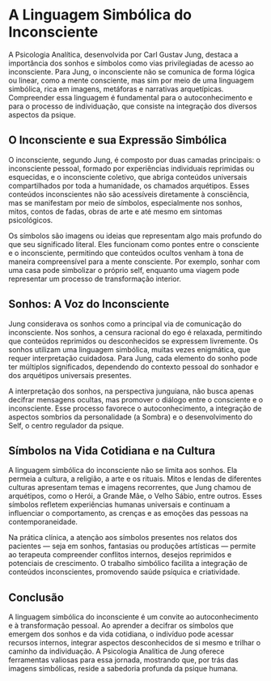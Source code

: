 
# A Linguagem Simbólica do Inconsciente

A Psicologia Analítica, desenvolvida por Carl Gustav Jung, destaca a importância dos sonhos e símbolos como vias privilegiadas de acesso ao inconsciente. Para Jung, o inconsciente não se comunica de forma lógica ou linear, como a mente consciente, mas sim por meio de uma linguagem simbólica, rica em imagens, metáforas e narrativas arquetípicas. Compreender essa linguagem é fundamental para o autoconhecimento e para o processo de individuação, que consiste na integração dos diversos aspectos da psique.

## O Inconsciente e sua Expressão Simbólica

O inconsciente, segundo Jung, é composto por duas camadas principais: o inconsciente pessoal, formado por experiências individuais reprimidas ou esquecidas, e o inconsciente coletivo, que abriga conteúdos universais compartilhados por toda a humanidade, os chamados arquétipos. Esses conteúdos inconscientes não são acessíveis diretamente à consciência, mas se manifestam por meio de símbolos, especialmente nos sonhos, mitos, contos de fadas, obras de arte e até mesmo em sintomas psicológicos.

Os símbolos são imagens ou ideias que representam algo mais profundo do que seu significado literal. Eles funcionam como pontes entre o consciente e o inconsciente, permitindo que conteúdos ocultos venham à tona de maneira compreensível para a mente consciente. Por exemplo, sonhar com uma casa pode simbolizar o próprio self, enquanto uma viagem pode representar um processo de transformação interior.

## Sonhos: A Voz do Inconsciente

Jung considerava os sonhos como a principal via de comunicação do inconsciente. Nos sonhos, a censura racional do ego é relaxada, permitindo que conteúdos reprimidos ou desconhecidos se expressem livremente. Os sonhos utilizam uma linguagem simbólica, muitas vezes enigmática, que requer interpretação cuidadosa. Para Jung, cada elemento do sonho pode ter múltiplos significados, dependendo do contexto pessoal do sonhador e dos arquétipos universais presentes.

A interpretação dos sonhos, na perspectiva junguiana, não busca apenas decifrar mensagens ocultas, mas promover o diálogo entre o consciente e o inconsciente. Esse processo favorece o autoconhecimento, a integração de aspectos sombrios da personalidade (a Sombra) e o desenvolvimento do Self, o centro regulador da psique.

## Símbolos na Vida Cotidiana e na Cultura

A linguagem simbólica do inconsciente não se limita aos sonhos. Ela permeia a cultura, a religião, a arte e os rituais. Mitos e lendas de diferentes culturas apresentam temas e imagens recorrentes, que Jung chamou de arquétipos, como o Herói, a Grande Mãe, o Velho Sábio, entre outros. Esses símbolos refletem experiências humanas universais e continuam a influenciar o comportamento, as crenças e as emoções das pessoas na contemporaneidade.

Na prática clínica, a atenção aos símbolos presentes nos relatos dos pacientes — seja em sonhos, fantasias ou produções artísticas — permite ao terapeuta compreender conflitos internos, desejos reprimidos e potenciais de crescimento. O trabalho simbólico facilita a integração de conteúdos inconscientes, promovendo saúde psíquica e criatividade.

## Conclusão

A linguagem simbólica do inconsciente é um convite ao autoconhecimento e à transformação pessoal. Ao aprender a decifrar os símbolos que emergem dos sonhos e da vida cotidiana, o indivíduo pode acessar recursos internos, integrar aspectos desconhecidos de si mesmo e trilhar o caminho da individuação. A Psicologia Analítica de Jung oferece ferramentas valiosas para essa jornada, mostrando que, por trás das imagens simbólicas, reside a sabedoria profunda da psique humana.
```
